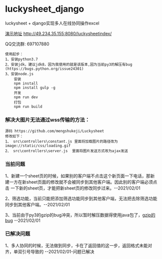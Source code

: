 # luckysheet_django
luckysheet + django实现多人在线协同操作excel

[演示地址](http://49.234.35.155:8080/luckysheetindex/) http://49.234.35.155:8080/luckysheetindex/

QQ交流群: 697107880
```使用方法
使用起步：
1、安装python3.7
2、安装jdk，建议jdk8，因为我使用的就是该版本,因为当前py3的解压有bug (https://bugs.python.org/issue24301)
3、安装node.js
    安装
    npm install
    npm install gulp -g
    开发
    npm run dev
    打包
    npm run build
```
### 解决大图片无法通过wss传输的方法：
```
源码 https://github.com/mengshukeji/Luckysheet
修改如下：
1、 src\controllers\constant.js 里面将加载图片的路径改为 image://static/css/loading.gif
2、 src\controllers\server.js  里面将图片发送方式改为ajax发送
```

### 当前问题
1、新建一个sheet页的时候，如果别的客户端不点击这个新页面一下电话，那新建一方在新sheet页面的修改就不会被同步到其他客户端。因此别的客户端必须点击
一下新的sheet页，才能把新sheet页的修改同步过来。--2021/02/01

2、筛选功能，当前只能把添加筛选功能同步到其他客户端，无法把去除筛选功能同步到其他客户端。--2021/02/01

3、当前由于py3的gzip的bug冲突，所以暂时解压数据得使用java包了，[gzip的bug](https://bugs.python.org/issue24301) --2021/02/01

### 已解决问题
1、多人协同的时候，无法做到同步，卡在了返回值的这一步，返回格式未能对齐，单双引号导致的  --2021/02/01-问题已解决